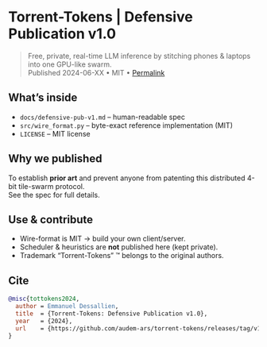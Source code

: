 # Torrent-Tokens | Defensive Publication v1.0

> Free, private, real-time LLM inference by stitching phones & laptops into one GPU-like swarm.  
> Published 2024-06-XX • MIT • [Permalink](https://github.com/<your-username>/torrent-tokens/releases/tag/v1.0-pub)

## What’s inside
- `docs/defensive-pub-v1.md` – human-readable spec  
- `src/wire_format.py` – byte-exact reference implementation (MIT)  
- `LICENSE` – MIT license  

## Why we published
To establish **prior art** and prevent anyone from patenting this distributed 4-bit tile-swarm protocol.  
See the spec for full details.

## Use & contribute
- Wire-format is MIT → build your own client/server.  
- Scheduler & heuristics are **not** published here (kept private).  
- Trademark “Torrent-Tokens” ™ belongs to the original authors.

## Cite
```bibtex
@misc{tottokens2024,
  author = Emmanuel Dessallien,
  title  = {Torrent-Tokens: Defensive Publication v1.0},
  year   = {2024},
  url    = {https://github.com/audem-ars/torrent-tokens/releases/tag/v1.0-pub}
}